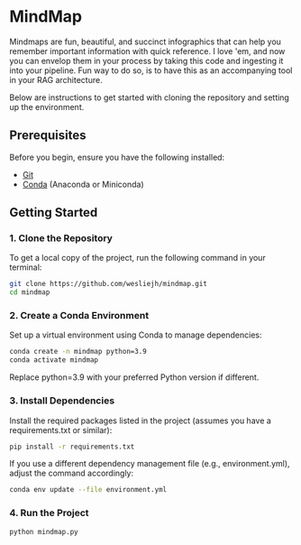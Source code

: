 # MindMap

Mindmaps are fun, beautiful, and succinct infographics that can help you remember important information with quick reference. I love 'em, and now you can envelop them in your process by taking this code and ingesting it into your pipeline. Fun way to do so, is to have this as an accompanying tool in your RAG architecture.

Below are instructions to get started with cloning the repository and setting up the environment.

## Prerequisites

Before you begin, ensure you have the following installed:
- [Git](https://git-scm.com/)
- [Conda](https://docs.conda.io/en/latest/) (Anaconda or Miniconda)

## Getting Started

### 1. Clone the Repository
To get a local copy of the project, run the following command in your terminal:

```bash
git clone https://github.com/wesliejh/mindmap.git
cd mindmap
```

### 2. Create a Conda Environment
Set up a virtual environment using Conda to manage dependencies:
```bash
conda create -n mindmap python=3.9
conda activate mindmap
```
Replace python=3.9 with your preferred Python version if different.

### 3. Install Dependencies
Install the required packages listed in the project (assumes you have a requirements.txt or similar):
```bash
pip install -r requirements.txt
```

If you use a different dependency management file (e.g., environment.yml), adjust the command accordingly:
```bash
conda env update --file environment.yml
```

### 4. Run the Project

```bash
python mindmap.py
```
